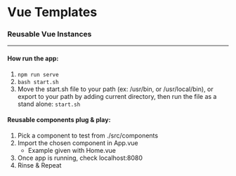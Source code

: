 # Vue Templates

### Reusable Vue Instances

---

#### How run the app:

1. `npm run serve`
2. `bash start.sh`
3. Move the start.sh file to your path (ex: /usr/bin, or /usr/local/bin), or export to your path by adding current directory, then run the file as a stand alone: `start.sh`

#### Reusable components plug & play:

1. Pick a component to test from ./src/components
2. Import the chosen component in App.vue
   - Example given with Home.vue
3. Once app is running, check localhost:8080
4. Rinse & Repeat
